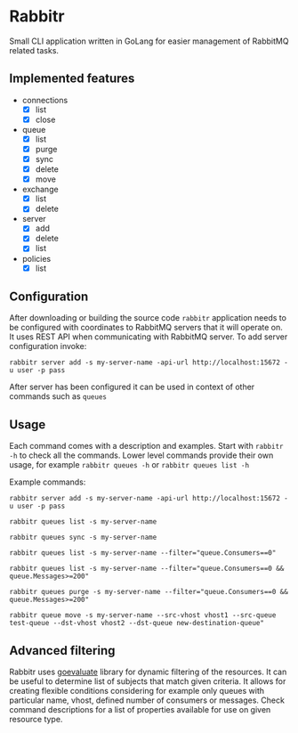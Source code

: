 # Rabbitr

Small CLI application written in GoLang for easier management of RabbitMQ related tasks. 

## Implemented features

 - connections
     - [x] list
     - [x] close
 - queue  
     - [x] list
     - [x] purge  
     - [x] sync 
     - [x] delete
     - [x] move
 - exchange  
     - [x] list
     - [x] delete
 - server
     - [x] add
     - [x] delete
     - [x] list
 - policies     
     - [x] list
 
## Configuration
After downloading or building the source code `rabbitr` application needs to be configured with coordinates to 
RabbitMQ servers that it will operate on. It uses REST API when communicating with RabbitMQ server. 
To add server configuration invoke:

`rabbitr server add -s my-server-name -api-url http://localhost:15672 -u user -p pass`

After server has been configured it can be used in context of other commands such as `queues`

## Usage
Each command comes with a description and examples. Start with `rabbitr -h` to check all the commands. 
Lower level commands provide their own usage, for example `rabbitr queues -h` or `rabbitr queues list -h`

Example commands:

```
rabbitr server add -s my-server-name -api-url http://localhost:15672 -u user -p pass

rabbitr queues list -s my-server-name

rabbitr queues sync -s my-server-name

rabbitr queues list -s my-server-name --filter="queue.Consumers==0"

rabbitr queues list -s my-server-name --filter="queue.Consumers==0 && queue.Messages>=200"

rabbitr queues purge -s my-server-name --filter="queue.Consumers==0 && queue.Messages>=200"

rabbitr queue move -s my-server-name --src-vhost vhost1 --src-queue test-queue --dst-vhost vhost2 --dst-queue new-destination-queue"

```

## Advanced filtering
Rabbitr uses [goevaluate](https://github.com/Knetic/govaluate#govaluate) library for dynamic filtering of the resources.
It can be useful to determine list of subjects that match given criteria.
It allows for creating flexible conditions considering for example only queues with particular name, vhost, defined number of consumers or messages.
Check command descriptions for a list of properties available for use on given resource type.     
